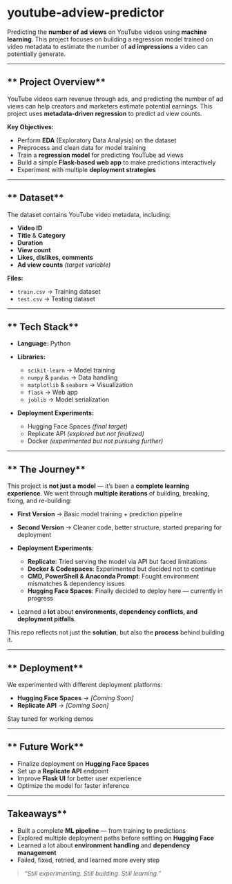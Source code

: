 # youtube-adview-predictor

Predicting the **number of ad views** on YouTube videos using **machine learning**.
This project focuses on building a regression model trained on video metadata to estimate the number of **ad impressions** a video can potentially generate.

---

## ** Project Overview**

YouTube videos earn revenue through ads, and predicting the number of ad views can help creators and marketers estimate potential earnings.
This project uses **metadata-driven regression** to predict ad view counts.

**Key Objectives:**

* Perform **EDA** (Exploratory Data Analysis) on the dataset
* Preprocess and clean data for model training
* Train a **regression model** for predicting YouTube ad views
* Build a simple **Flask-based web app** to make predictions interactively
* Experiment with multiple **deployment strategies**

---

## ** Dataset**

The dataset contains YouTube video metadata, including:

* **Video ID**
* **Title** & **Category**
* **Duration**
* **View count**
* **Likes, dislikes, comments**
* **Ad view counts** *(target variable)*

**Files:**

* `train.csv` → Training dataset
* `test.csv` → Testing dataset

---

## ** Tech Stack**

* **Language:** Python 
* **Libraries:**

  * `scikit-learn` → Model training
  * `numpy` & `pandas` → Data handling
  * `matplotlib` & `seaborn` → Visualization
  * `flask` → Web app
  * `joblib` → Model serialization
* **Deployment Experiments:**

  * Hugging Face Spaces *(final target)*
  * Replicate API *(explored but not finalized)*
  * Docker *(experimented but not pursuing further)*

---

## ** The Journey**

This project is **not just a model** — it’s been a **complete learning experience**.
We went through **multiple iterations** of building, breaking, fixing, and re-building:

* **First Version** → Basic model training + prediction pipeline 
* **Second Version** → Cleaner code, better structure, started preparing for deployment 
* **Deployment Experiments**:

  * **Replicate**: Tried serving the model via API but faced limitations
  * **Docker & Codespaces**: Experimented but decided not to continue
  * **CMD, PowerShell & Anaconda Prompt**: Fought environment mismatches & dependency issues 
  * **Hugging Face Spaces**: Finally decided to deploy here — currently in progress
* Learned a **lot** about **environments, dependency conflicts, and deployment pitfalls**.

This repo reflects not just the **solution**, but also the **process** behind building it.

---

## ** Deployment**

We experimented with different deployment platforms:

* **Hugging Face Spaces** → *\[Coming Soon]*
* **Replicate API** → *\[Coming Soon]*

Stay tuned for working demos 

---

## ** Future Work**

*  Finalize deployment on **Hugging Face Spaces**
*  Set up a **Replicate API** endpoint
* Improve **Flask UI** for better user experience
* Optimize the model for faster inference

---

## Takeaways**

* Built a complete **ML pipeline** — from training to predictions
* Explored multiple deployment paths before settling on **Hugging Face**
* Learned a lot about **environment handling** and **dependency management**
* Failed, fixed, retried, and learned more every step 

> *“Still experimenting. Still building. Still learning.”* 
